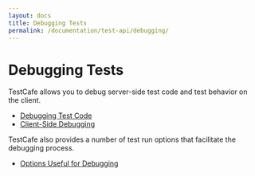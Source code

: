 ```yaml
---
layout: docs
title: Debugging Tests
permalink: /documentation/test-api/debugging/
---
```

# Debugging Tests

TestCafe allows you to debug server-side test code and test behavior on the client.

* [Debugging Test Code](debugging-test-code.md)
* [Client-Side Debugging](client-side-debugging.md)

TestCafe also provides a number of test run options that facilitate the debugging process.

* [Options Useful for Debugging](options-useful-for-debugging.md)